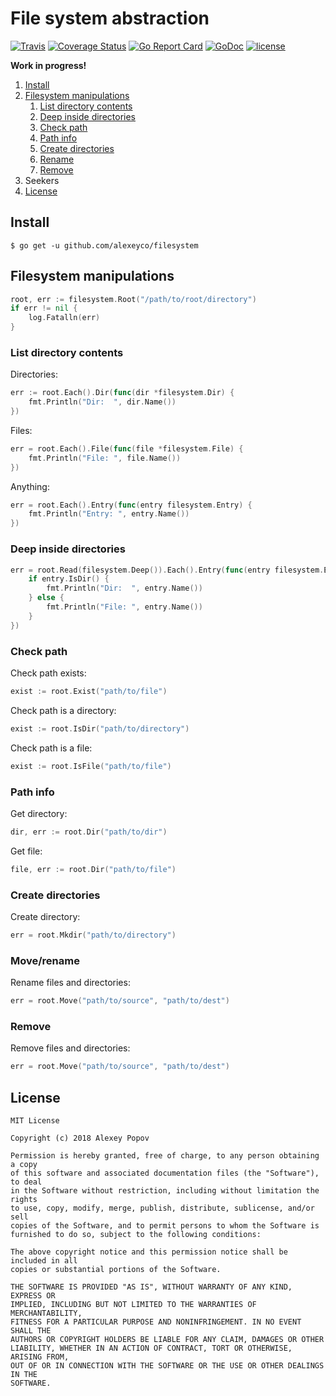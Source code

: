 # File system abstraction

[![Travis](https://img.shields.io/travis/alexeyco/filesystem.svg)](https://travis-ci.org/alexeyco/filesystem)
[![Coverage Status](https://coveralls.io/repos/github/alexeyco/filesystem/badge.svg?branch=master)](https://coveralls.io/github/alexeyco/filesystem?branch=master)
[![Go Report Card](https://goreportcard.com/badge/github.com/alexeyco/filesystem)](https://goreportcard.com/report/github.com/alexeyco/filesystem)
[![GoDoc](https://godoc.org/github.com/alexeyco/filesystem?status.svg)](https://godoc.org/github.com/alexeyco/filesystem)
[![license](https://img.shields.io/github/license/alexeyco/filesystem.svg)](https://github.com/alexeyco/filesystem)

**Work in progress!**

1. [Install](#install)
1. [Filesystem manipulations](#filesystem-manipulations)
    1. [List directory contents](#list-directory-contents)
    1. [Deep inside directories](#deep-inside-directories)
    1. [Check path](#check-path)
    1. [Path info](#path-info)
    1. [Create directories](#create-directories)
    1. [Rename](#move/rename)
    1. [Remove](#remove)
1. Seekers
1. [License](#license)

## Install

```
$ go get -u github.com/alexeyco/filesystem
```

## Filesystem manipulations
```go
root, err := filesystem.Root("/path/to/root/directory")
if err != nil {
    log.Fatalln(err)
}
```

### List directory contents
Directories:
```go
err := root.Each().Dir(func(dir *filesystem.Dir) {
    fmt.Println("Dir:  ", dir.Name())
})
```

Files:
```go
err = root.Each().File(func(file *filesystem.File) {
    fmt.Println("File: ", file.Name())
})
```

Anything:
```go
err = root.Each().Entry(func(entry filesystem.Entry) {
    fmt.Println("Entry: ", entry.Name())
})
```

### Deep inside directories
```go
err = root.Read(filesystem.Deep()).Each().Entry(func(entry filesystem.Entry) {
    if entry.IsDir() {
        fmt.Println("Dir:  ", entry.Name())
    } else {
        fmt.Println("File: ", entry.Name())
    }
})
```

### Check path
Check path exists:
```go
exist := root.Exist("path/to/file")
```

Check path is a directory:
```go
exist := root.IsDir("path/to/directory")
```

Check path is a file:
```go
exist := root.IsFile("path/to/file")
```

### Path info
Get directory:
```go
dir, err := root.Dir("path/to/dir")
```

Get file:
```go
file, err := root.Dir("path/to/file")
```

### Create directories
Create directory:
```go
err = root.Mkdir("path/to/directory")
```

### Move/rename
Rename files and directories:
```go
err = root.Move("path/to/source", "path/to/dest")
```

### Remove
Remove files and directories:
```go
err = root.Move("path/to/source", "path/to/dest")
```

## License

```
MIT License

Copyright (c) 2018 Alexey Popov

Permission is hereby granted, free of charge, to any person obtaining a copy
of this software and associated documentation files (the "Software"), to deal
in the Software without restriction, including without limitation the rights
to use, copy, modify, merge, publish, distribute, sublicense, and/or sell
copies of the Software, and to permit persons to whom the Software is
furnished to do so, subject to the following conditions:

The above copyright notice and this permission notice shall be included in all
copies or substantial portions of the Software.

THE SOFTWARE IS PROVIDED "AS IS", WITHOUT WARRANTY OF ANY KIND, EXPRESS OR
IMPLIED, INCLUDING BUT NOT LIMITED TO THE WARRANTIES OF MERCHANTABILITY,
FITNESS FOR A PARTICULAR PURPOSE AND NONINFRINGEMENT. IN NO EVENT SHALL THE
AUTHORS OR COPYRIGHT HOLDERS BE LIABLE FOR ANY CLAIM, DAMAGES OR OTHER
LIABILITY, WHETHER IN AN ACTION OF CONTRACT, TORT OR OTHERWISE, ARISING FROM,
OUT OF OR IN CONNECTION WITH THE SOFTWARE OR THE USE OR OTHER DEALINGS IN THE
SOFTWARE.
```
